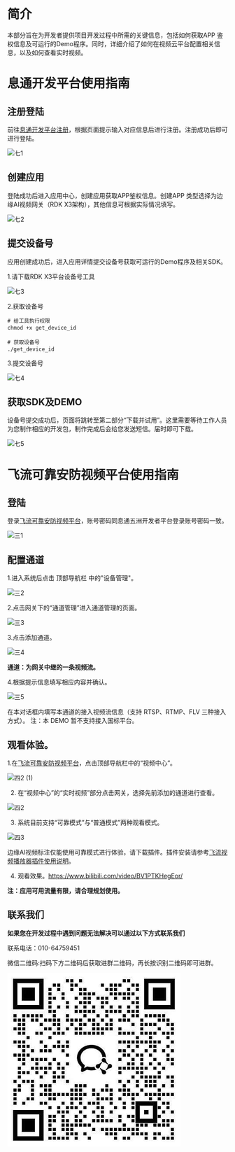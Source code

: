 # 简介
本部分旨在为开发者提供项目开发过程中所需的关键信息，包括如何获取APP 鉴权信息及可运行的Demo程序。同时，详细介绍了如何在视频云平台配置相关信息，以及如何查看实时视频。

# 息通开发平台使用指南
## 注册登陆
前往[息通开发平台注册](https://open.zhilianxi.com/front/index.html#/register)，根据页面提示输入对应信息后进行注册。注册成功后即可进行登陆。

 ![七1](./image/七1.jpg)
## 创建应用
登陆成功后进入应用中心，创建应用获取APP鉴权信息。创建APP 类型选择为边缘AI视频网关（RDK X3架构），其他信息可根据实际情况填写。

![七2](./image/七2.jpg)
## 提交设备号
应用创建成功后，进入应用详情提交设备号获取可运行的Demo程序及相关SDK。

1.请下载RDK X3平台设备号工具

![七3](./image/七3.jpg)

2.获取设备号
```ba
# 给工具执行权限
chmod +x get_device_id

# 获取设备号
./get_device_id
```
3.提交设备号

![七4](./image/七4.jpg)
## 获取SDK及DEMO
设备号提交成功后，页面将跳转至第二部分“下载并试用”。这里需要等待工作人员为您制作相应的开发包，制作完成后会给您发送短信。届时即可下载。

![七5](./image/七5.jpg)


# 飞流可靠安防视频平台使用指南
## 登陆
登录[飞流可靠安防视频平台](https://monitor.zhilianxi.com/videoMonitorPlatform/index.html#/login)，账号密码同息通五洲开发者平台登录账号密码一致。

 ![三1](./image/三1.png)

## 配置通道
1.进入系统后点击 顶部导航栏 中的"设备管理"。

 ![三2](./image/三2.png)
 
2.点击网关下的“通道管理”进入通道管理的页面。

![三3](./image/三3.png)

3.点击添加通道。

![三4](./image/三4.png)

**通道：为网关中继的一条视频流。**
    
4.根据提示信息填写相应内容并确认。

![三5](./image/三5.png)

在本对话框内填写本通道的接入视频流信息（支持 RTSP、RTMP、FLV 三种接入方式）。
注：本 DEMO 暂不支持接入国标平台。
## 观看体验。
1.在[飞流可靠安防视频平台](https://monitor.zhilianxi.com/videoMonitorPlatform/index.html#/login)，点击顶部导航栏中的“视频中心”。

 ![四2 (1)](./image/四1.png)
 
2. 在“视频中心”的“实时视频”部分点击网关，选择先前添加的通道进行查看。

![四2](./image/四2.png)

3. 系统目前支持“可靠模式”与“普通模式”两种观看模式。

![四3](./image/四3.png)

边缘AI视频标注仅能使用可靠模式进行体验，请下载插件。插件安装请参考[飞流视频播放器插件使用说明](https://monitor.zhilianxi.com/d/plugin_info.pdf)。

4. 观看效果。https://www.bilibili.com/video/BV1PTKHegEor/

**注：应用可用流量有限，请合理规划使用。**

## 联系我们
**如果您在开发过程中遇到问题无法解决可以通过以下方式联系我们**

联系电话：010-64759451

微信二维码:扫码下方二维码后获取进群二维码，再长按识别二维码即可进群。

![微信二维码](./image/qrCode.jpg)

